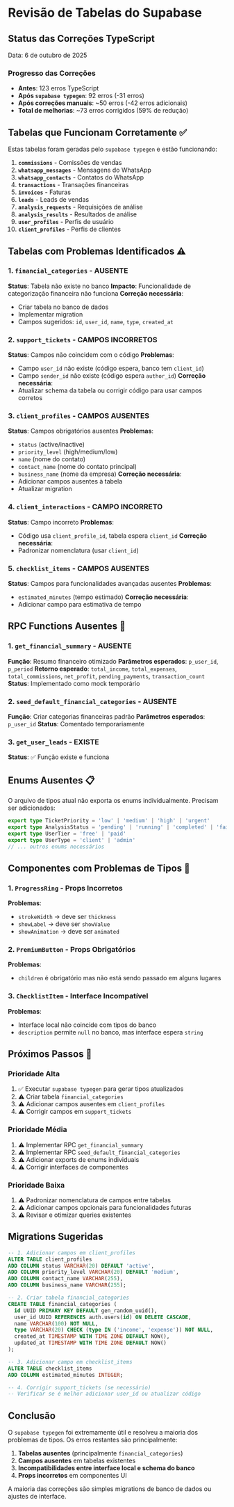 # Revisão de Tabelas do Supabase

## Status das Correções TypeScript
Data: 6 de outubro de 2025

### Progresso das Correções
- **Antes**: 123 erros TypeScript
- **Após `supabase typegen`**: 92 erros (-31 erros)
- **Após correções manuais**: ~50 erros (-42 erros adicionais)
- **Total de melhorias**: ~73 erros corrigidos (59% de redução)

## Tabelas que Funcionam Corretamente ✅

Estas tabelas foram geradas pelo `supabase typegen` e estão funcionando:

1. **`commissions`** - Comissões de vendas
2. **`whatsapp_messages`** - Mensagens do WhatsApp
3. **`whatsapp_contacts`** - Contatos do WhatsApp
4. **`transactions`** - Transações financeiras
5. **`invoices`** - Faturas
6. **`leads`** - Leads de vendas
7. **`analysis_requests`** - Requisições de análise
8. **`analysis_results`** - Resultados de análise
9. **`user_profiles`** - Perfis de usuário
10. **`client_profiles`** - Perfis de clientes

## Tabelas com Problemas Identificados ⚠️

### 1. **`financial_categories`** - AUSENTE
**Status**: Tabela não existe no banco
**Impacto**: Funcionalidade de categorização financeira não funciona
**Correção necessária**: 
- Criar tabela no banco de dados
- Implementar migration
- Campos sugeridos: `id`, `user_id`, `name`, `type`, `created_at`

### 2. **`support_tickets`** - CAMPOS INCORRETOS
**Status**: Campos não coincidem com o código
**Problemas**:
- Campo `user_id` não existe (código espera, banco tem `client_id`)
- Campo `sender_id` não existe (código espera `author_id`)
**Correção necessária**:
- Atualizar schema da tabela ou corrigir código para usar campos corretos

### 3. **`client_profiles`** - CAMPOS AUSENTES
**Status**: Campos obrigatórios ausentes
**Problemas**:
- `status` (active/inactive)
- `priority_level` (high/medium/low)  
- `name` (nome do contato)
- `contact_name` (nome do contato principal)
- `business_name` (nome da empresa)
**Correção necessária**:
- Adicionar campos ausentes à tabela
- Atualizar migration

### 4. **`client_interactions`** - CAMPO INCORRETO
**Status**: Campo incorreto
**Problemas**:
- Código usa `client_profile_id`, tabela espera `client_id`
**Correção necessária**:
- Padronizar nomenclatura (usar `client_id`)

### 5. **`checklist_items`** - CAMPOS AUSENTES
**Status**: Campos para funcionalidades avançadas ausentes
**Problemas**:
- `estimated_minutes` (tempo estimado)
**Correção necessária**:
- Adicionar campo para estimativa de tempo

## RPC Functions Ausentes 🔧

### 1. **`get_financial_summary`** - AUSENTE
**Função**: Resumo financeiro otimizado
**Parâmetros esperados**: `p_user_id`, `p_period`
**Retorno esperado**: `total_income`, `total_expenses`, `total_commissions`, `net_profit`, `pending_payments`, `transaction_count`
**Status**: Implementado como mock temporário

### 2. **`seed_default_financial_categories`** - AUSENTE  
**Função**: Criar categorias financeiras padrão
**Parâmetros esperados**: `p_user_id`
**Status**: Comentado temporariamente

### 3. **`get_user_leads`** - EXISTE
**Status**: ✅ Função existe e funciona

## Enums Ausentes 📋

O arquivo de tipos atual não exporta os enums individualmente. Precisam ser adicionados:

```typescript
export type TicketPriority = 'low' | 'medium' | 'high' | 'urgent'
export type AnalysisStatus = 'pending' | 'running' | 'completed' | 'failed'
export type UserTier = 'free' | 'paid'
export type UserType = 'client' | 'admin'
// ... outros enums necessários
```

## Componentes com Problemas de Tipos 🎨

### 1. **`ProgressRing`** - Props Incorretos
**Problemas**:
- `strokeWidth` → deve ser `thickness`
- `showLabel` → deve ser `showValue`  
- `showAnimation` → deve ser `animated`

### 2. **`PremiumButton`** - Props Obrigatórios
**Problemas**:
- `children` é obrigatório mas não está sendo passado em alguns lugares

### 3. **`ChecklistItem`** - Interface Incompatível
**Problemas**:
- Interface local não coincide com tipos do banco
- `description` permite `null` no banco, mas interface espera `string`

## Próximos Passos 🚀

### Prioridade Alta
1. ✅ Executar `supabase typegen` para gerar tipos atualizados
2. ⚠️ Criar tabela `financial_categories`
3. ⚠️ Adicionar campos ausentes em `client_profiles`
4. ⚠️ Corrigir campos em `support_tickets`

### Prioridade Média  
1. ⚠️ Implementar RPC `get_financial_summary`
2. ⚠️ Implementar RPC `seed_default_financial_categories`
3. ⚠️ Adicionar exports de enums individuais
4. ⚠️ Corrigir interfaces de componentes

### Prioridade Baixa
1. ⚠️ Padronizar nomenclatura de campos entre tabelas
2. ⚠️ Adicionar campos opcionais para funcionalidades futuras
3. ⚠️ Revisar e otimizar queries existentes

## Migrations Sugeridas

```sql
-- 1. Adicionar campos em client_profiles
ALTER TABLE client_profiles 
ADD COLUMN status VARCHAR(20) DEFAULT 'active',
ADD COLUMN priority_level VARCHAR(20) DEFAULT 'medium',
ADD COLUMN contact_name VARCHAR(255),
ADD COLUMN business_name VARCHAR(255);

-- 2. Criar tabela financial_categories
CREATE TABLE financial_categories (
  id UUID PRIMARY KEY DEFAULT gen_random_uuid(),
  user_id UUID REFERENCES auth.users(id) ON DELETE CASCADE,
  name VARCHAR(100) NOT NULL,
  type VARCHAR(20) CHECK (type IN ('income', 'expense')) NOT NULL,
  created_at TIMESTAMP WITH TIME ZONE DEFAULT NOW(),
  updated_at TIMESTAMP WITH TIME ZONE DEFAULT NOW()
);

-- 3. Adicionar campo em checklist_items
ALTER TABLE checklist_items 
ADD COLUMN estimated_minutes INTEGER;

-- 4. Corrigir support_tickets (se necessário)
-- Verificar se é melhor adicionar user_id ou atualizar código
```

## Conclusão

O `supabase typegen` foi extremamente útil e resolveu a maioria dos problemas de tipos. Os erros restantes são principalmente:

1. **Tabelas ausentes** (principalmente `financial_categories`)
2. **Campos ausentes** em tabelas existentes  
3. **Incompatibilidades entre interface local e schema do banco**
4. **Props incorretos** em componentes UI

A maioria das correções são simples migrations de banco de dados ou ajustes de interface.